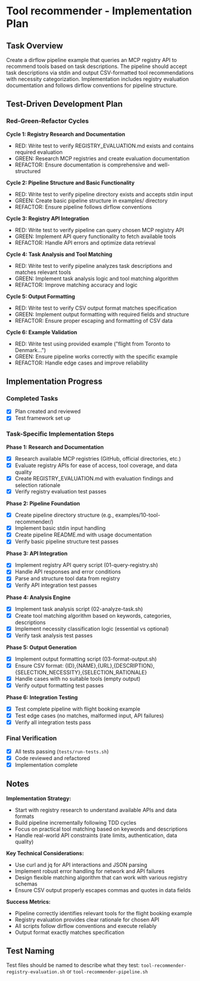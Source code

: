 # Tool recommender - Implementation Plan

## Task Overview
Create a dirflow pipeline example that queries an MCP registry API to recommend tools based on task descriptions. The pipeline should accept task descriptions via stdin and output CSV-formatted tool recommendations with necessity categorization. Implementation includes registry evaluation documentation and follows dirflow conventions for pipeline structure.

## Test-Driven Development Plan

### Red-Green-Refactor Cycles

**Cycle 1: Registry Research and Documentation**
- RED: Write test to verify REGISTRY_EVALUATION.md exists and contains required evaluation
- GREEN: Research MCP registries and create evaluation documentation
- REFACTOR: Ensure documentation is comprehensive and well-structured

**Cycle 2: Pipeline Structure and Basic Functionality**
- RED: Write test to verify pipeline directory exists and accepts stdin input
- GREEN: Create basic pipeline structure in examples/ directory
- REFACTOR: Ensure pipeline follows dirflow conventions

**Cycle 3: Registry API Integration**
- RED: Write test to verify pipeline can query chosen MCP registry API
- GREEN: Implement API query functionality to fetch available tools
- REFACTOR: Handle API errors and optimize data retrieval

**Cycle 4: Task Analysis and Tool Matching**
- RED: Write test to verify pipeline analyzes task descriptions and matches relevant tools
- GREEN: Implement task analysis logic and tool matching algorithm
- REFACTOR: Improve matching accuracy and logic

**Cycle 5: Output Formatting**
- RED: Write test to verify CSV output format matches specification
- GREEN: Implement output formatting with required fields and structure
- REFACTOR: Ensure proper escaping and formatting of CSV data

**Cycle 6: Example Validation**
- RED: Write test using provided example ("flight from Toronto to Denmark...")
- GREEN: Ensure pipeline works correctly with the specific example
- REFACTOR: Handle edge cases and improve reliability

## Implementation Progress

### Completed Tasks
- [x] Plan created and reviewed
- [x] Test framework set up

### Task-Specific Implementation Steps

**Phase 1: Research and Documentation**
- [x] Research available MCP registries (GitHub, official directories, etc.)
- [x] Evaluate registry APIs for ease of access, tool coverage, and data quality
- [x] Create REGISTRY_EVALUATION.md with evaluation findings and selection rationale
- [x] Verify registry evaluation test passes

**Phase 2: Pipeline Foundation**
- [x] Create pipeline directory structure (e.g., examples/10-tool-recommender/)
- [x] Implement basic stdin input handling
- [x] Create pipeline README.md with usage documentation
- [x] Verify basic pipeline structure test passes

**Phase 3: API Integration**
- [x] Implement registry API query script (01-query-registry.sh)
- [x] Handle API responses and error conditions
- [x] Parse and structure tool data from registry
- [x] Verify API integration test passes

**Phase 4: Analysis Engine**
- [x] Implement task analysis script (02-analyze-task.sh)
- [x] Create tool matching algorithm based on keywords, categories, descriptions
- [x] Implement necessity classification logic (essential vs optional)
- [x] Verify task analysis test passes

**Phase 5: Output Generation**
- [x] Implement output formatting script (03-format-output.sh)
- [x] Ensure CSV format: {ID},{NAME},{URL},{DESCRIPTION},{SELECTION_NECESSITY},{SELECTION_RATIONALE}
- [x] Handle cases with no suitable tools (empty output)
- [x] Verify output formatting test passes

**Phase 6: Integration Testing**
- [x] Test complete pipeline with flight booking example
- [x] Test edge cases (no matches, malformed input, API failures)
- [x] Verify all integration tests pass

### Final Verification
- [x] All tests passing (`tests/run-tests.sh`)
- [x] Code reviewed and refactored
- [x] Implementation complete

## Notes

**Implementation Strategy:**
- Start with registry research to understand available APIs and data formats
- Build pipeline incrementally following TDD cycles
- Focus on practical tool matching based on keywords and descriptions
- Handle real-world API constraints (rate limits, authentication, data quality)

**Key Technical Considerations:**
- Use curl and jq for API interactions and JSON parsing
- Implement robust error handling for network and API failures
- Design flexible matching algorithm that can work with various registry schemas
- Ensure CSV output properly escapes commas and quotes in data fields

**Success Metrics:**
- Pipeline correctly identifies relevant tools for the flight booking example
- Registry evaluation provides clear rationale for chosen API
- All scripts follow dirflow conventions and execute reliably
- Output format exactly matches specification

## Test Naming
Test files should be named to describe what they test: `tool-recommender-registry-evaluation.sh` or `tool-recommender-pipeline.sh`